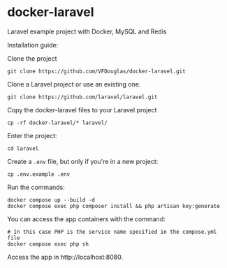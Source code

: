 # docker-laravel
Laravel example project with Docker, MySQL and Redis

Installation guide:

Clone the project
```
git clone https://github.com/VFDouglas/docker-laravel.git
```
Clone a Laravel project or use an existing one.
```
git clone https://github.com/laravel/laravel.git
```

Copy the docker-laravel files to your Laravel project
```
cp -rf docker-laravel/* laravel/
```
Enter the project:
```
cd laravel
```
Create a `.env` file, but only if you're in a new project:
```
cp .env.example .env
```
Run the commands:
```
docker compose up --build -d
docker compose exec php composer install && php artisan key:generate
```

You can access the app containers with the command:
```
# In this case PHP is the service name specified in the compose.yml file
docker compose exec php sh
```
Access the app in http://localhost:8080.
